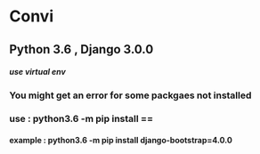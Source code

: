 # Convi

## Python 3.6 , Django 3.0.0
##### use virtual env 

### You might get an error for some packgaes not installed

### use : python3.6 -m pip install <package name>==<version>
  
#### example : python3.6 -m pip install django-bootstrap=4.0.0


